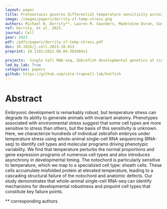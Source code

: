 ```yaml
---
layout: paper
title: Proteostasis governs differential temperature sensitivity across embryonic cell types
image: /images/papers/dorrity-zf-temp-stress.png
authors: Michael W. Dorrity**, Lauren M. Saunders, Madeleine Duran, Sanjay R. Srivatsan, Eliza Barkan, Dana L. Jackson, Sydney M. Sattler, Brent Ewing, Christine Queitsch, Jay Shendure, David W. Raible, David Kimelman, Cole Trapnell**
ref: Dorrity, et al. 2023.
journal: Cell
year: 2023
pdf: /pdfs/papers/dorrity-zf-temp-stress.pdf
doi: 10.1016/j.cell.2023.10.013
preprint: 10.1101/2022.08.04.502669v1

projects:  Single Cell RNA-seq, Zebrafish developmental genetics at single-cell resolution, Massively multiplexed single-cell perturbation experiments
led_by_lab: True
categories: papers
github: https://github.com/cole-trapnell-lab/hotfish
---
```


# Abstract

Embryonic development is remarkably robust, but temperature stress can degrade its ability to generate animals with invariant anatomy. Phenotypes associated with environmental stress suggest that some cell types are more sensitive to stress than others, but the basis of this sensitivity is unknown. Here, we characterize hundreds of individual zebrafish embryos under temperature stress using whole-animal single-cell RNA sequencing (RNA-seq) to identify cell types and molecular programs driving phenotypic variability. We find that temperature perturbs the normal proportions and gene expression programs of numerous cell types and also introduces asynchrony in developmental timing. The notochord is particularly sensitive to temperature, which we map to a specialized cell type: sheath cells. These cells accumulate misfolded protein at elevated temperature, leading to a cascading structural failure of the notochord and anatomic defects. Our study demonstrates that whole-animal single-cell RNA-seq can identify mechanisms for developmental robustness and pinpoint cell types that constitute key failure points.


\*\* corresponding authors
